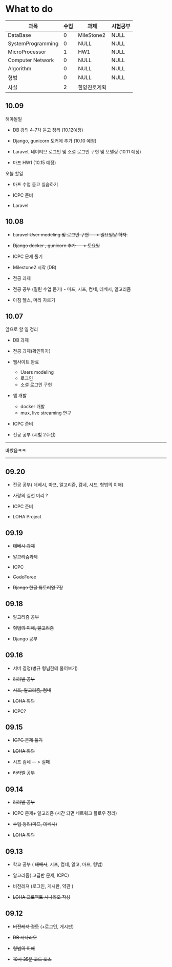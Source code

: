# What to do 
| 과목              | 수업 | 과제         | 시험공부 |
| ----------------- | ---- | ------------ | -------- |
| DataBase          | 0    | MileStone2   | NULL     |
| SystemProgramming | 0    | NULL         | NULL     |
| MicroProcessor    | 1    | HW1          | NULL     |
| Computer Network  | 0    | NULL         | NULL     |
| Algorithm         | 0    | NULL         | NULL     |
| 형법              | 0    | NULL         | NULL     |
| 사실              | 2    | 한양진로계획 |

## 10.09 

해야될일

- DB 강의 4-7차 듣고 정리 (10.12예정)

- Django, gunicorn 도커에 추가 (10.10 예정)

- Laravel, 네이티브 로그인 및 소셜 로그인 구현 및 모델링 (10.11 예정)

- 마프 HW1 (10.15 예정)

오늘 할일 

- 마프 수업 듣고 실습하기 

- ICPC 준비 

- Laravel 


## 10.08   

- ~~Laravel User modeling 및 로그인 구현 ---> 일요일날 하자.~~

- ~~Django docker , gunicorn 추가 ---> 토요일~~

- ICPC 문제 풀기 

- Milestone2 시작 (DB)

- 전공 과제 

- 전공 공부 (밀린 수업 듣기) - 마프, 시프, 컴네, 데베시, 알고리즘

- 아침 헬스, 머리 자르기 



## 10.07   

앞으로 할 일 정리 

- DB 과제 

- 전공 과제(확인하자)

- 웹사이트 완료 
  - Users modeling
  - 로그인
  - 소셜 로그인 구현

- 앱 개발 
  - docker 개발 
  - mux, live streaming 연구 
  
- ICPC 준비  

- 전공 공부 (시험 2주전)

---

바빴음ㅋㅋ

---

## 09.20 

- 전공 공부( 데베시, 마프, 알고리즘, 컴네, 시프, 형법의 이해)

- 사랑의 실천 미리 ? 

- ICPC 준비 

- LOHA Project 


## 09.19   

- ~~데베시 과제~~

- ~~알고리즘과제~~

- ICPC 

- ~~CodeForce~~ 

- ~~Django 한글 튜토리얼 7장~~


## 09.18

- 알고리즘 공부

- ~~형법의 이해, 알고리즘~~

- Django 공부 

## 09.16

- 서버 결정(병규 형님한테 물어보기)

- ~~라라벨 공부~~

- ~~시프, 알고리즘, 컴네~~

- ~~LOHA 회의~~

- ICPC?

## 09.15

- ~~ICPC 문제 풀기~~

- ~~LOHA 회의~~

- 시프 컴네  -- > 실패 

- ~~라라벨 공부~~

## 09.14
- ~~라라벨 공부~~

- ICPC 문제+ 알고리즘 (시간 되면 네트워크 플로우 정리)

- ~~수업 정리(마프, 데베시)~~

- ~~LOHA 회의~~

## 09.13

- 학교 공부 ( ~~데베시~~, 시프, 컴네, 알고, 마프, 형법)

- 알고리즘( 고급반 문제, ICPC)

- 비전레져 (로그인, 게시판, 약관 ) 

- ~~LOHA 프로젝트 시나리오 작성~~    


## 09.12

- ~~비전레져 검토~~ (+로그인, 게시판)

- ~~DB 시나리오~~

- ~~형법의 이해~~

- ~~10시 35분 코드 포스~~

